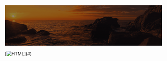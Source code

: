 ![Animação de Digitação](media/Cabeçalho.gif)


[![HTML](https://img.shields.io/badge/-HTML-FF0000?style=for-the-badge&logo=html5&logoColor=FF0000&color=rgba(255,0,0,0.1))](#)















